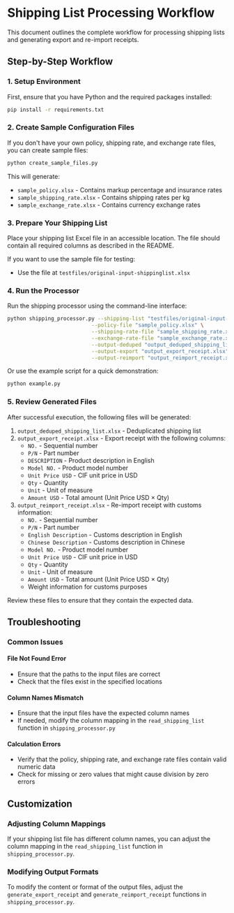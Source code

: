 # Shipping List Processing Workflow

This document outlines the complete workflow for processing shipping lists and generating export and re-import receipts.

## Step-by-Step Workflow

### 1. Setup Environment

First, ensure that you have Python and the required packages installed:

```bash
pip install -r requirements.txt
```

### 2. Create Sample Configuration Files

If you don't have your own policy, shipping rate, and exchange rate files, you can create sample files:

```bash
python create_sample_files.py
```

This will generate:
- `sample_policy.xlsx` - Contains markup percentage and insurance rates
- `sample_shipping_rate.xlsx` - Contains shipping rates per kg
- `sample_exchange_rate.xlsx` - Contains currency exchange rates

### 3. Prepare Your Shipping List

Place your shipping list Excel file in an accessible location. The file should contain all required columns as described in the README.

If you want to use the sample file for testing:
- Use the file at `testfiles/original-input-shippinglist.xlsx`

### 4. Run the Processor

Run the shipping processor using the command-line interface:

```bash
python shipping_processor.py --shipping-list "testfiles/original-input-shippinglist.xlsx" \
                           --policy-file "sample_policy.xlsx" \
                           --shipping-rate-file "sample_shipping_rate.xlsx" \
                           --exchange-rate-file "sample_exchange_rate.xlsx" \
                           --output-deduped "output_deduped_shipping_list.xlsx" \
                           --output-export "output_export_receipt.xlsx" \
                           --output-reimport "output_reimport_receipt.xlsx"
```

Or use the example script for a quick demonstration:

```bash
python example.py
```

### 5. Review Generated Files

After successful execution, the following files will be generated:

1. `output_deduped_shipping_list.xlsx` - Deduplicated shipping list
2. `output_export_receipt.xlsx` - Export receipt with the following columns:
   - `NO.` - Sequential number
   - `P/N` - Part number
   - `DESCRIPTION` - Product description in English
   - `Model NO.` - Product model number
   - `Unit Price USD` - CIF unit price in USD
   - `Qty` - Quantity
   - `Unit` - Unit of measure
   - `Amount USD` - Total amount (Unit Price USD × Qty)
3. `output_reimport_receipt.xlsx` - Re-import receipt with customs information:
   - `NO.` - Sequential number
   - `P/N` - Part number
   - `English Description` - Customs description in English
   - `Chinese Description` - Customs description in Chinese
   - `Model NO.` - Product model number
   - `Unit Price USD` - CIF unit price in USD
   - `Qty` - Quantity
   - `Unit` - Unit of measure
   - `Amount USD` - Total amount (Unit Price USD × Qty)
   - Weight information for customs purposes

Review these files to ensure that they contain the expected data.

## Troubleshooting

### Common Issues

#### File Not Found Error
- Ensure that the paths to the input files are correct
- Check that the files exist in the specified locations

#### Column Names Mismatch
- Ensure that the input files have the expected column names
- If needed, modify the column mapping in the `read_shipping_list` function in `shipping_processor.py`

#### Calculation Errors
- Verify that the policy, shipping rate, and exchange rate files contain valid numeric data
- Check for missing or zero values that might cause division by zero errors

## Customization

### Adjusting Column Mappings

If your shipping list file has different column names, you can adjust the column mapping in the `read_shipping_list` function in `shipping_processor.py`.

### Modifying Output Formats

To modify the content or format of the output files, adjust the `generate_export_receipt` and `generate_reimport_receipt` functions in `shipping_processor.py`. 